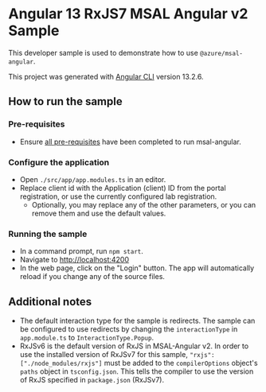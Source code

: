 # Angular 13 RxJS7 MSAL Angular v2 Sample

This developer sample is used to demonstrate how to use `@azure/msal-angular`.

This project was generated with [Angular CLI](https://github.com/angular/angular-cli) version 13.2.6.

## How to run the sample

### Pre-requisites
- Ensure [all pre-requisites](https://github.com/AzureAD/microsoft-authentication-library-for-js/blob/dev/lib/msal-angular/README.md) have been completed to run msal-angular.

### Configure the application
- Open `./src/app/app.modules.ts` in an editor.
- Replace client id with the Application (client) ID from the portal registration, or use the currently configured lab registration. 
  - Optionally, you may replace any of the other parameters, or you can remove them and use the default values.

### Running the sample
- In a command prompt, run `npm start`.
- Navigate to [http://localhost:4200](http://localhost:4200)
- In the web page, click on the "Login" button. The app will automatically reload if you change any of the source files.

## Additional notes
- The default interaction type for the sample is redirects. The sample can be configured to use redirects by changing the `interactionType` in `app.module.ts` to `InteractionType.Popup`.
- RxJSv6 is the default version of RxJS in MSAL-Angular v2. In order to use the installed version of RxJSv7 for this sample, ```"rxjs": ["./node_modules/rxjs"]``` must be added to the ```compilerOptions``` object's ```paths``` object in ```tsconfig.json```. This tells the compiler to use the version of RxJS specified in ```package.json``` (RxJSv7).

